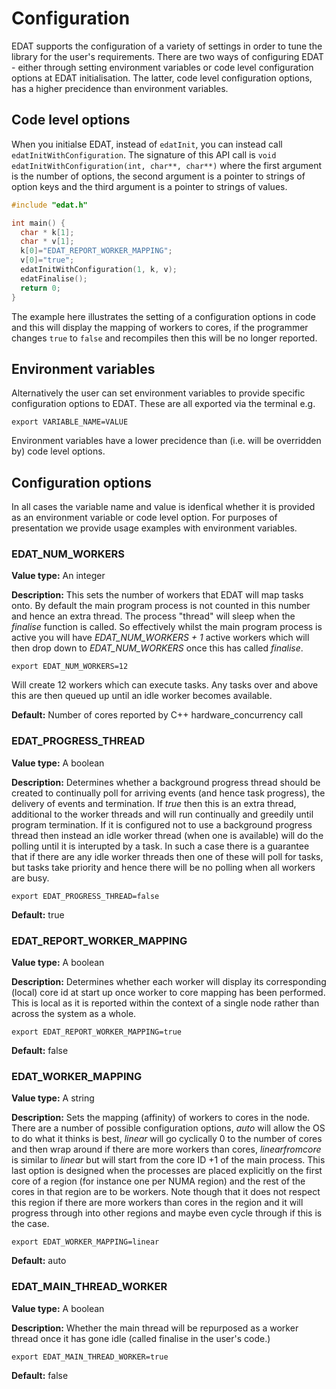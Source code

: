 # Configuration
EDAT supports the configuration of a variety of settings in order to tune the library for the user's requirements. There are two ways of configuring EDAT - either through setting environment variables or code level configuration options at EDAT initialisation. The latter, code level configuration options, has a higher precidence than environment variables.

## Code level options

When you initialse EDAT, instead of `edatInit`, you can instead call `edatInitWithConfiguration`. The signature of this API call is `void edatInitWithConfiguration(int, char**, char**)` where the first argument is the number of options, the second argument is a pointer to strings of option keys and the third argument is a pointer to strings of values.

```c
#include "edat.h"

int main() {
  char * k[1];  
  char * v[1];
  k[0]="EDAT_REPORT_WORKER_MAPPING";
  v[0]="true";
  edatInitWithConfiguration(1, k, v);
  edatFinalise();
  return 0;
}
```

The example here illustrates the setting of a configuration options in code and this will display the mapping of workers to cores, if the programmer changes `true` to `false` and recompiles then this will be no longer reported.

## Environment variables

Alternatively the user can set environment variables to provide specific configuration options to EDAT. These are all exported via the terminal e.g.

```
export VARIABLE_NAME=VALUE
```

Environment variables have a lower precidence than (i.e. will be overridden by) code level options.

## Configuration options
In all cases the variable name and value is idenfical whether it is provided as an environment variable or code level option. For purposes of presentation we provide usage examples with environment variables.

### EDAT_NUM_WORKERS

**Value type:** An integer

**Description:** This sets the number of workers that EDAT will map tasks onto. By default the main program process is not counted in this number and hence an extra thread. The process "thread" will sleep when the *finalise* function is called. So effectively whilst the main program process is active you will have *EDAT_NUM_WORKERS + 1* active workers which will then drop down to *EDAT_NUM_WORKERS* once this has called *finalise*. 

```
export EDAT_NUM_WORKERS=12
```

Will create 12 workers which can execute tasks. Any tasks over and above this are then queued up until an idle worker becomes available.

**Default:** Number of cores reported by C++ hardware_concurrency call

### EDAT_PROGRESS_THREAD

**Value type:** A boolean

**Description:** Determines whether a background progress thread should be created to continually poll for arriving events (and hence task progress), the delivery of events and termination. If *true* then this is an extra thread, additional to the worker threads and will run continually and greedily until program termination. If it is configured not to use a background progress thread then instead an idle worker thread (when one is available) will do the polling until it is interupted by a task. In such a case there is a guarantee that if there are any idle worker threads then one of these will poll for tasks, but tasks take priority and hence there will be no polling when all workers are busy.

```
export EDAT_PROGRESS_THREAD=false
```

**Default:** true

### EDAT_REPORT_WORKER_MAPPING

**Value type:** A boolean

**Description:** Determines whether each worker will display its corresponding (local) core id at start up once worker to core mapping has been performed. This is local as it is reported within the context of a single node rather than across the system as a whole.

```
export EDAT_REPORT_WORKER_MAPPING=true
```

**Default:** false

### EDAT_WORKER_MAPPING

**Value type:** A string

**Description:** Sets the mapping (affinity) of workers to cores in the node. There are a number of possible configuration options, *auto* will allow the OS to do what it thinks is best, *linear* will go cyclically 0 to the number of cores and then wrap around if there are more workers than cores, *linearfromcore* is similar to *linear* but will start from the core ID +1 of the main process. This last option is designed when the processes are placed explicitly on the first core of a region (for instance one per NUMA region) and the rest of the cores in that region are to be workers. Note though that it does not respect this region if there are more workers than cores in the region and it will progress through into other regions and maybe even cycle through if this is the case.

```
export EDAT_WORKER_MAPPING=linear
```

**Default:** auto

### EDAT_MAIN_THREAD_WORKER

**Value type:** A boolean

**Description:** Whether the main thread will be repurposed as a worker thread once it has gone idle (called finalise in the user's code.) 

```
export EDAT_MAIN_THREAD_WORKER=true
```

**Default:** false

